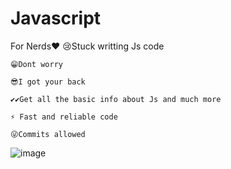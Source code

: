 # Javascript
For Nerds❤
    😢Stuck writting Js code
    
    😁Dont worry
    
    😎I got your back
    
    ✔✔Get all the basic info about Js and much more
    
    ⚡ Fast and reliable code
    
    😜Commits allowed

![image](https://user-images.githubusercontent.com/98683954/174660377-4b4e1251-3180-487e-a5d7-a8d256513a54.png)
